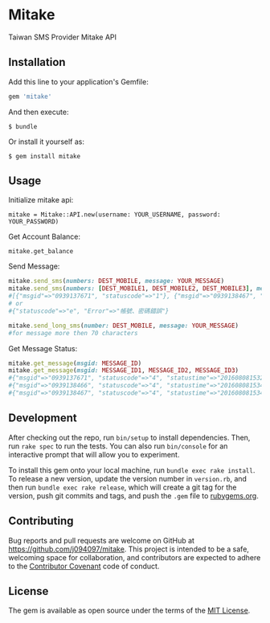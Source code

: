 # Mitake

Taiwan SMS Provider Mitake API

## Installation

Add this line to your application's Gemfile:

```ruby
gem 'mitake'
```

And then execute:

    $ bundle

Or install it yourself as:

    $ gem install mitake

## Usage

Initialize mitake api:
    
    mitake = Mitake::API.new(username: YOUR_USERNAME, password: YOUR_PASSWORD)

Get Account Balance:
    
    mitake.get_balance

Send Message:

```ruby
mitake.send_sms(numbers: DEST_MOBILE, message: YOUR_MESSAGE)
mitake.send_sms(numbers: [DEST_MOBILE1, DEST_MOBILE2, DEST_MOBILE3], message: YOUR_MESSAGE) 
#[{"msgid"=>"0939137671", "statuscode"=>"1"}, {"msgid"=>"0939138467", "statuscode"=>"1"}, {"AccountPoint"=>"96"}]
# or
#{"statuscode"=>"e", "Error"=>"帳號、密碼錯誤"}

mitake.send_long_sms(number: DEST_MOBILE, message: YOUR_MESSAGE)
#for message more then 70 characters
```

Get Message Status:

```ruby
mitake.get_message(msgid: MESSAGE_ID)
mitake.get_message(msgid: MESSAGE_ID1, MESSAGE_ID2, MESSAGE_ID3)
#{"msgid"=>"0939137671", "statuscode"=>"4", "statustime"=>"20160808153248"}
#{"msgid"=>"0939138466", "statuscode"=>"4", "statustime"=>"20160808153403"}
#{"msgid"=>"0939138467", "statuscode"=>"4", "statustime"=>"20160808153416"}
```

## Development

After checking out the repo, run `bin/setup` to install dependencies. Then, run `rake spec` to run the tests. You can also run `bin/console` for an interactive prompt that will allow you to experiment.

To install this gem onto your local machine, run `bundle exec rake install`. To release a new version, update the version number in `version.rb`, and then run `bundle exec rake release`, which will create a git tag for the version, push git commits and tags, and push the `.gem` file to [rubygems.org](https://rubygems.org).

## Contributing

Bug reports and pull requests are welcome on GitHub at https://github.com/j094097/mitake. This project is intended to be a safe, welcoming space for collaboration, and contributors are expected to adhere to the [Contributor Covenant](http://contributor-covenant.org) code of conduct.


## License

The gem is available as open source under the terms of the [MIT License](http://opensource.org/licenses/MIT).

